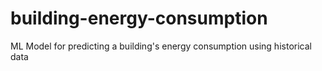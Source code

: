 # building-energy-consumption
ML Model for predicting a building's energy consumption using historical data
